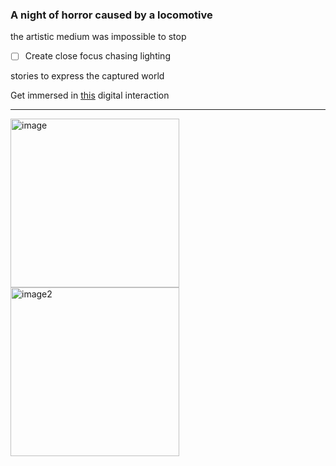 ### A night of horror caused by a locomotive

the artistic medium was impossible to stop
- [ ] Create close focus chasing lighting

stories to express the captured world

Get immersed in [this](https://youtu.be/dziGmOLe3KU) digital interaction

---

<img width="270" alt="image" src="https://user-images.githubusercontent.com/97970797/150282449-0a920013-db18-44b0-919c-66bced1956e1.png">

<img width="270" alt="image2" src="https://user-images.githubusercontent.com/97970797/150283307-adedfa2f-bd2d-4d01-aa05-0bbe52c2e3b0.png">
